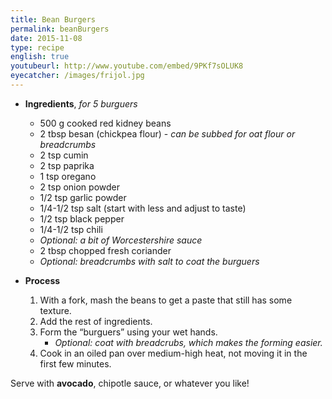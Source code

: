 ```yaml
---
title: Bean Burgers
permalink: beanBurgers
date: 2015-11-08
type: recipe
english: true
youtubeurl: http://www.youtube.com/embed/9PKf7sOLUK8
eyecatcher: /images/frijol.jpg
---
```


* **Ingredients**, _for 5 burguers_
  * 500 g cooked red kidney beans
  * 2 tbsp besan (chickpea flour) - _can be subbed for oat flour or breadcrumbs_
  * 2 tsp cumin
  * 2 tsp paprika
  * 1 tsp oregano
  * 2 tsp onion powder
  * 1/2 tsp garlic powder
  * 1/4-1/2 tsp salt (start with less and adjust to taste)
  * 1/2 tsp black pepper
  * 1/4-1/2 tsp chili
  * _Optional: a bit of Worcestershire sauce_
  * 2 tbsp chopped fresh coriander 
  * _Optional: breadcrumbs with salt to coat the burguers_
 
* **Process**
  1. With a fork, mash the beans to get a paste that still has some texture. 
  2. Add the rest of ingredients. 
  3. Form the “burguers” using your wet hands. 
     - _Optional: coat with breadcrubs, which makes the forming easier._ 
  4. Cook in an oiled pan over medium-high heat, not moving it in the first few minutes.


Serve with **avocado**, chipotle sauce, or whatever you like!
